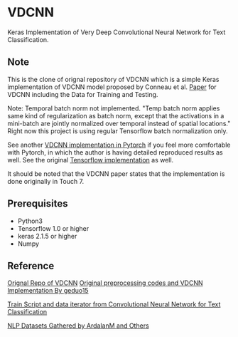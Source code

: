 # VDCNN
Keras Implementation of Very Deep Convolutional Neural Network for Text Classification.

## Note
This is the clone of orignal repository of VDCNN which is a simple Keras implementation of VDCNN model proposed by Conneau et al. [Paper](https://arxiv.org/abs/1606.01781) for VDCNN including the Data for Training and Testing.

Note: Temporal batch norm not implemented. "Temp batch norm applies same kind of regularization as batch norm, except that the activations in a mini-batch are jointly normalized over temporal instead of spatial locations." Right now this project is using regular Tensorflow batch normalization only.

See another [VDCNN implementation in Pytorch](https://github.com/ArdalanM/nlp-benchmarks) if you feel more comfortable with Pytorch, in which the author is having detailed reproduced results as well. See the original [Tensorflow implementation](https://github.com/zonetrooper32/VDCNN/tree/tensorflow_version) as well.

It should be noted that the VDCNN paper states that the implementation is done originally in Touch 7.

## Prerequisites

 - Python3
 - Tensorflow 1.0 or higher
 - keras 2.1.5 or higher
 - Numpy


## Reference
[Orignal Repo of VDCNN](https://github.com/zonetrooper32/VDCNN)
[Original preprocessing codes and VDCNN Implementation By geduo15](https://github.com/geduo15/Very-Deep-Convolutional-Networks-for-Natural-Language-Processing-in-tensorflow)

[Train Script and data iterator from Convolutional Neural Network for Text Classification](https://github.com/dennybritz/cnn-text-classification-tf)

[NLP Datasets Gathered by ArdalanM and Others](https://github.com/ArdalanM/nlp-benchmarks)
